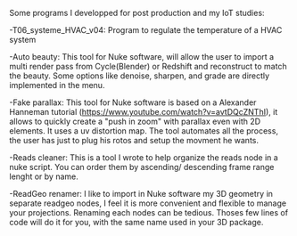 Some programs I developped for post production and my IoT studies:

-T06_systeme_HVAC_v04: Program to regulate the temperature of a HVAC system

-Auto beauty: This tool for Nuke software, will allow the user to import a multi render pass from Cycle(Blender) or Redshift and reconstruct to match the beauty. Some options like denoise, sharpen, and grade are directly implemented in the menu.

-Fake parallax: This tool for Nuke software is based on a Alexander Hanneman tutorial (https://www.youtube.com/watch?v=avtDQcZNThI), it allows to quickly create a "push in zoom" with parallax even with 2D elements. It uses a uv distortion map.
The tool automates all the process, the user has just to plug his rotos and setup the movment he wants.

-Reads cleaner: This is a tool I wrote to help organize the reads node in a nuke script. You can order them by ascending/ descending frame range lenght or by name.

-ReadGeo renamer: I like to import in Nuke software my 3D geometry in separate readgeo nodes, I feel it is more convenient and flexible to manage your projections. Renaming each nodes can be tedious. Thoses few lines of code will do it for you, with the same name used in your 3D package.
